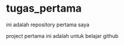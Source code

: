 # tugas_pertama
ini adalah repository pertama saya

project pertama ini adalah untuk belajar github
